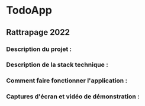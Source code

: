 # TodoApp
## Rattrapage 2022

### Description du projet :

### Description de la stack technique :

### Comment faire fonctionner l'application :

### Captures d'écran et vidéo de démonstration :
